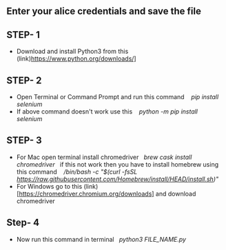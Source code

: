 
## Enter your alice credentials and save the file

## STEP- 1
 - Download and install Python3 from this (link)https://www.python.org/downloads/]
 
## STEP- 2
  - Open Terminal or Command Prompt and run this command  &nbsp;&nbsp; *pip install selenium*
  - If above command doesn't work use this &nbsp;&nbsp; *python -m pip install selenium*
  
## STEP- 3
   - For Mac open terminal install chromedriver &nbsp;&nbsp;*brew cask install chromedriver*&nbsp;&nbsp; if this not work then you have to install homebrew using this command &nbsp;&nbsp; */bin/bash -c "$(curl -fsSL https://raw.githubusercontent.com/Homebrew/install/HEAD/install.sh)"*
   - For Windows go to this (link)[https://chromedriver.chromium.org/downloads] and download chromedriver
   
   
## Step- 4
  - Now run this command in terminal &nbsp;&nbsp;*python3 FILE_NAME.py*
